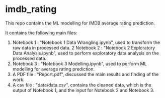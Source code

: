 # imdb_rating

This repo contains the ML modelling for IMDB average rating prediction. 
 
It contains the following main files:

1. Notebook 1 : "Notebook 1 Data Wrangling.ipynb", used to transform the raw data in processed data.
2  Notebook 2 : "Notebook 2 Exploratory Data Analysis.ipynb", used to perform exploratory data analysis on the processed data.
3. Notebook 3 : "Notebook 3 Modelling.ipynb", used to perform ML modelling for average rating prediction.
4. A PDF file : "Report.pdf", discussed the main results and finding of the work.
5. A csv file : "data/data.csv", contains the cleaned data, which is the output of Notebook 1, and the input for Notebook 2 and Notebook 3.

